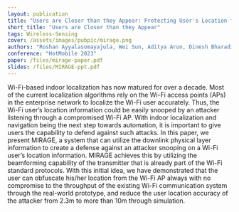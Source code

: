 ```yaml
---
layout: publication
title: "Users are Closer than they Appear: Protecting User's Location from WiFi APs"
short_title: "Users are Closer than they Appear"
tags: Wireless-Sensing
cover: /assets/images/pubpic/mirage.png
authors: "Roshan Ayyalasomayajula, Wei Sun, Aditya Arun, Dinesh Bharadia"
conference: "HotMobile 2023"
paper: /files/mirage-paper.pdf
slides: /files/MIRAGE-ppt.pdf
---
```


Wi-Fi-based indoor localization has now matured for over a decade. Most of the current localization algorithms rely on the Wi-Fi access points (APs) in the enterprise network to localize the Wi-Fi user accurately. Thus, the Wi-Fi user’s location information could be easily snooped by an attacker listening through a compromised Wi-Fi AP. With indoor localization and navigation being the next step towards automation, it is important to give users the capability to defend against such attacks. In this paper, we present MIRAGE, a system that can utilize the downlink physical layer information to create a defense against an attacker snooping on a Wi-Fi user’s location information. MIRAGE achieves this by utilizing the beamforming capability of the transmitter that is already part of the Wi-Fi standard protocols. With this initial idea, we have demonstrated that the user can obfuscate his/her location from the Wi-Fi AP always with no compromise to the throughput of the existing Wi-Fi communication system through the real-world prototype, and reduce the user location accuracy of the attacker from 2.3m to more than 10m through simulation.